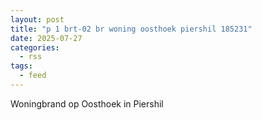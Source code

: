 ```yaml
---
layout: post
title: "p 1 brt-02 br woning oosthoek piershil 185231"
date: 2025-07-27
categories: 
  - rss
tags: 
  - feed
---
```


Woningbrand op Oosthoek in Piershil
